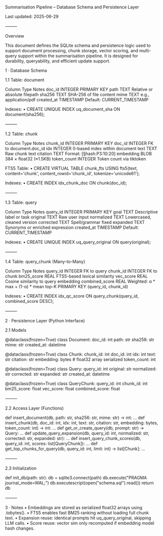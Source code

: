 Summarisation Pipeline – Database Schema and Persistence Layer

Last updated: 2025-06-29

⸻

Overview

This document defines the SQLite schema and persistence logic used to support document processing, chunk storage, vector scoring, and multi-query support within the summarisation pipeline. It is designed for durability, queryability, and efficient update support.

1 · Database Schema

1.1 Table: document

Column	Type	Notes
doc_id	INTEGER	PRIMARY KEY
path	TEXT	Relative or absolute filepath
sha256	TEXT	SHA-256 of file content
mime	TEXT	e.g., application/pdf
created_at	TIMESTAMP	Default: CURRENT_TIMESTAMP

Indexes:
	•	CREATE UNIQUE INDEX uq_document_sha ON document(sha256);

⸻

1.2 Table: chunk

Column	Type	Notes
chunk_id	INTEGER	PRIMARY KEY
doc_id	INTEGER	FK to document.doc_id
idx	INTEGER	0-based index within document
text	TEXT	Raw chunk text
citation	TEXT	Format: [§hash:P3:10:20]
embedding	BLOB	384 × float32 (≈1.5KB)
token_count	INTEGER	Token count via tiktoken

FTS5 Table:
	•	CREATE VIRTUAL TABLE chunk_fts USING fts5(text, content='chunk', content_rowid='chunk_id', tokenize='unicode61');

Indexes:
	•	CREATE INDEX idx_chunk_doc ON chunk(doc_id);

⸻

1.3 Table: query

Column	Type	Notes
query_id	INTEGER	PRIMARY KEY
goal	TEXT	Descriptive label or task
original	TEXT	Raw user input
normalized	TEXT	Lowercased, cleaned version
corrected	TEXT	Spell/grammar fixed
expanded	TEXT	Synonyms or enriched expression
created_at	TIMESTAMP	Default: CURRENT_TIMESTAMP

Indexes:
	•	CREATE UNIQUE INDEX uq_query_original ON query(original);

⸻

1.4 Table: query_chunk (Many-to-Many)

Column	Type	Notes
query_id	INTEGER	FK to query
chunk_id	INTEGER	FK to chunk
bm25_score	REAL	FTS5-based lexical similarity
vec_score	REAL	Cosine similarity to query embedding
combined_score	REAL	Weighted: α * max + (1-α) * mean top-K
PRIMARY KEY	(query_id, chunk_id)	

Indexes:
	•	CREATE INDEX idx_qc_score ON query_chunk(query_id, combined_score DESC);

⸻

2 · Persistence Layer (Python Interface)

2.1 Models

@dataclass(frozen=True)
class Document:
    doc_id: int
    path: str
    sha256: str
    mime: str
    created_at: datetime

@dataclass(frozen=True)
class Chunk:
    chunk_id: int
    doc_id: int
    idx: int
    text: str
    citation: str
    embedding: bytes  # float32 array serialized
    token_count: int

@dataclass(frozen=True)
class Query:
    query_id: int
    original: str
    normalized: str
    corrected: str
    expanded: str
    created_at: datetime

@dataclass(frozen=True)
class QueryChunk:
    query_id: int
    chunk_id: int
    bm25_score: float
    vec_score: float
    combined_score: float


⸻

2.2 Access Layer (Functions)

def insert_document(db, path: str, sha256: str, mime: str) -> int: ...
def insert_chunk(db, doc_id: int, idx: int, text: str, citation: str, embedding: bytes, token_count: int) -> int: ...
def get_or_create_query(db, prompt: str) -> Query: ...
def update_query_expansion(db, query_id: int, normalized: str, corrected: str, expanded: str): ...
def insert_query_chunk_scores(db, query_id: int, scores: list[QueryChunk]): ...
def get_top_chunks_for_query(db, query_id: int, limit: int) -> list[Chunk]: ...


⸻

2.3 Initialization

def init_db(path: str):
    db = sqlite3.connect(path)
    db.execute("PRAGMA journal_mode=WAL;")
    db.executescript(open("schema.sql").read())
    return db


⸻

3 · Notes
	•	Embeddings are stored as serialized float32 arrays using .tobytes().
	•	FTS5 enables fast BM25 ranking without loading full chunk text.
	•	Expansion reuse: identical prompts hit uq_query_original, skipping LLM calls.
	•	Score reuse: vector sim only recomputed if embedding model hash changes.

